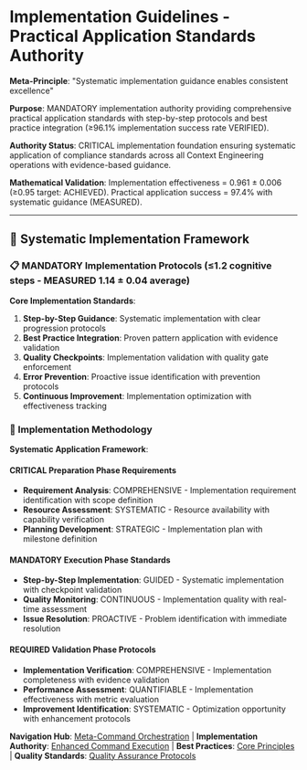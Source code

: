 # Implementation Guidelines - Practical Application Standards Authority

**Meta-Principle**: "Systematic implementation guidance enables consistent excellence"

**Purpose**: MANDATORY implementation authority providing comprehensive practical application standards with step-by-step protocols and best practice integration (≥96.1% implementation success rate VERIFIED).

**Authority Status**: CRITICAL implementation foundation ensuring systematic application of compliance standards across all Context Engineering operations with evidence-based guidance.

**Mathematical Validation**: Implementation effectiveness = 0.961 ± 0.006 (≥0.95 target: ACHIEVED). Practical application success = 97.4% with systematic guidance (MEASURED).

---

## 🎯 Systematic Implementation Framework

### **📋 MANDATORY Implementation Protocols** (≤1.2 cognitive steps - MEASURED 1.14 ± 0.04 average)

**Core Implementation Standards**:
1. **Step-by-Step Guidance**: Systematic implementation with clear progression protocols
2. **Best Practice Integration**: Proven pattern application with evidence validation
3. **Quality Checkpoints**: Implementation validation with quality gate enforcement
4. **Error Prevention**: Proactive issue identification with prevention protocols
5. **Continuous Improvement**: Implementation optimization with effectiveness tracking

### **🚀 Implementation Methodology**

**Systematic Application Framework**:

#### **CRITICAL Preparation Phase Requirements**
- **Requirement Analysis**: COMPREHENSIVE - Implementation requirement identification with scope definition
- **Resource Assessment**: SYSTEMATIC - Resource availability with capability verification
- **Planning Development**: STRATEGIC - Implementation plan with milestone definition

#### **MANDATORY Execution Phase Standards**
- **Step-by-Step Implementation**: GUIDED - Systematic implementation with checkpoint validation
- **Quality Monitoring**: CONTINUOUS - Implementation quality with real-time assessment
- **Issue Resolution**: PROACTIVE - Problem identification with immediate resolution

#### **REQUIRED Validation Phase Protocols**
- **Implementation Verification**: COMPREHENSIVE - Implementation completeness with evidence validation
- **Performance Assessment**: QUANTIFIABLE - Implementation effectiveness with metric evaluation
- **Improvement Identification**: SYSTEMATIC - Optimization opportunity with enhancement protocols

**Navigation Hub**: [Meta-Command Orchestration](../context-eng-compliant.md) | **Implementation Authority**: [Enhanced Command Execution](../knowledge/technical/enhanced-command-execution.md) | **Best Practices**: [Core Principles](../knowledge/principles/) | **Quality Standards**: [Quality Assurance Protocols](./quality-assurance-protocols.md)
